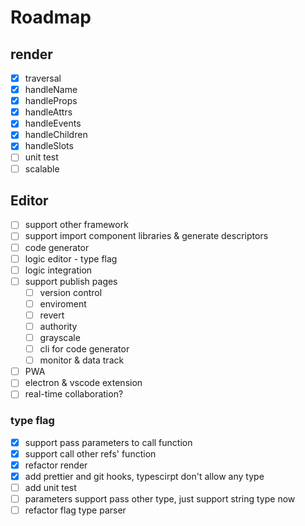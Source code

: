 # Roadmap

## render

- [x] traversal
- [x] handleName
- [x] handleProps
- [x] handleAttrs
- [x] handleEvents
- [x] handleChildren
- [x] handleSlots
- [ ] unit test
- [ ] scalable

## Editor

- [ ] support other framework
- [ ] support import component libraries & generate descriptors
- [ ] code generator
- [ ] logic editor - type flag
- [ ] logic integration
- [ ] support publish pages
  - [ ] version control
  - [ ] enviroment
  - [ ] revert
  - [ ] authority
  - [ ] grayscale
  - [ ] cli for code generator
  - [ ] monitor & data track
- [ ] PWA
- [ ] electron & vscode extension
- [ ] real-time collaboration?

### type flag

- [x] support pass parameters to call function
- [x] support call other refs' function
- [x] refactor render
- [x] add prettier and git hooks, typescirpt don't allow any type
- [ ] add unit test
- [ ] parameters support pass other type, just support string type now
- [ ] refactor flag type parser
